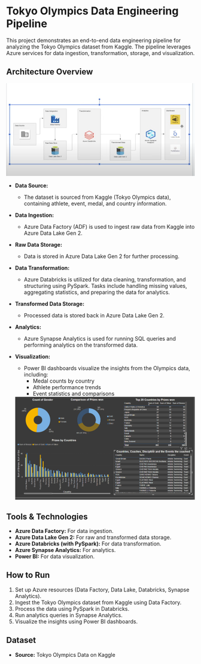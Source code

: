 # Tokyo Olympics Data Engineering Pipeline

This project demonstrates an end-to-end data engineering pipeline for analyzing the Tokyo Olympics dataset from Kaggle. The pipeline leverages Azure services for data ingestion, transformation, storage, and visualization.

## Architecture Overview

<img src="Architecture.png">

- **Data Source:**
  - The dataset is sourced from Kaggle (Tokyo Olympics data), containing athlete, event, medal, and country information.

- **Data Ingestion:**
  - Azure Data Factory (ADF) is used to ingest raw data from Kaggle into Azure Data Lake Gen 2.

- **Raw Data Storage:**
  - Data is stored in Azure Data Lake Gen 2 for further processing.

- **Data Transformation:**
  - Azure Databricks is utilized for data cleaning, transformation, and structuring using PySpark. Tasks include handling missing values, aggregating statistics, and preparing the data for analytics.

- **Transformed Data Storage:**
  - Processed data is stored back in Azure Data Lake Gen 2.

- **Analytics:**
  - Azure Synapse Analytics is used for running SQL queries and performing analytics on the transformed data.

- **Visualization:**
  - Power BI dashboards visualize the insights from the Olympics data, including:
    - Medal counts by country
    - Athlete performance trends
    - Event statistics and comparisons
   
  <img src="Dashboard.png">

## Tools & Technologies

- **Azure Data Factory:** For data ingestion.
- **Azure Data Lake Gen 2:** For raw and transformed data storage.
- **Azure Databricks (with PySpark):** For data transformation.
- **Azure Synapse Analytics:** For analytics.
- **Power BI:** For data visualization.

## How to Run

1. Set up Azure resources (Data Factory, Data Lake, Databricks, Synapse Analytics).
2. Ingest the Tokyo Olympics dataset from Kaggle using Data Factory.
3. Process the data using PySpark in Databricks.
4. Run analytics queries in Synapse Analytics.
5. Visualize the insights using Power BI dashboards.

## Dataset

- **Source:** Tokyo Olympics Data on Kaggle
